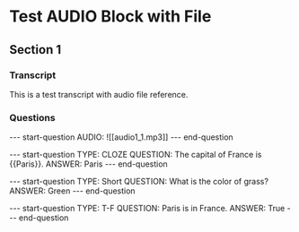 # Test AUDIO Block with File

## Section 1

### Transcript
This is a test transcript with audio file reference.

### Questions

--- start-question
AUDIO:
![[audio1_1.mp3]]
--- end-question

--- start-question
TYPE: CLOZE
QUESTION: The capital of France is {{Paris}}.
ANSWER: Paris
--- end-question

--- start-question
TYPE: Short
QUESTION: What is the color of grass?
ANSWER: Green
--- end-question

--- start-question
TYPE: T-F
QUESTION: Paris is in France.
ANSWER: True
--- end-question
